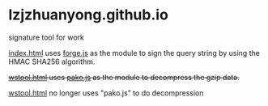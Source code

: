 # lzjzhuanyong.github.io
signature tool for work

[index.html](https://lzjzhuanyong.github.io/) uses [forge.js](https://github.com/digitalbazaar/forge) as the module to sign the query string by using the HMAC SHA256 algorithm. 

~~[wstool.html](https://lzjzhuanyong.github.io/wstool.html) uses [pako.js](https://github.com/nodeca/pako) as the module to decompress the gzip data.~~

[wstool.html](https://lzjzhuanyong.github.io/wstool.html) no longer uses "pako.js" to do decompression

